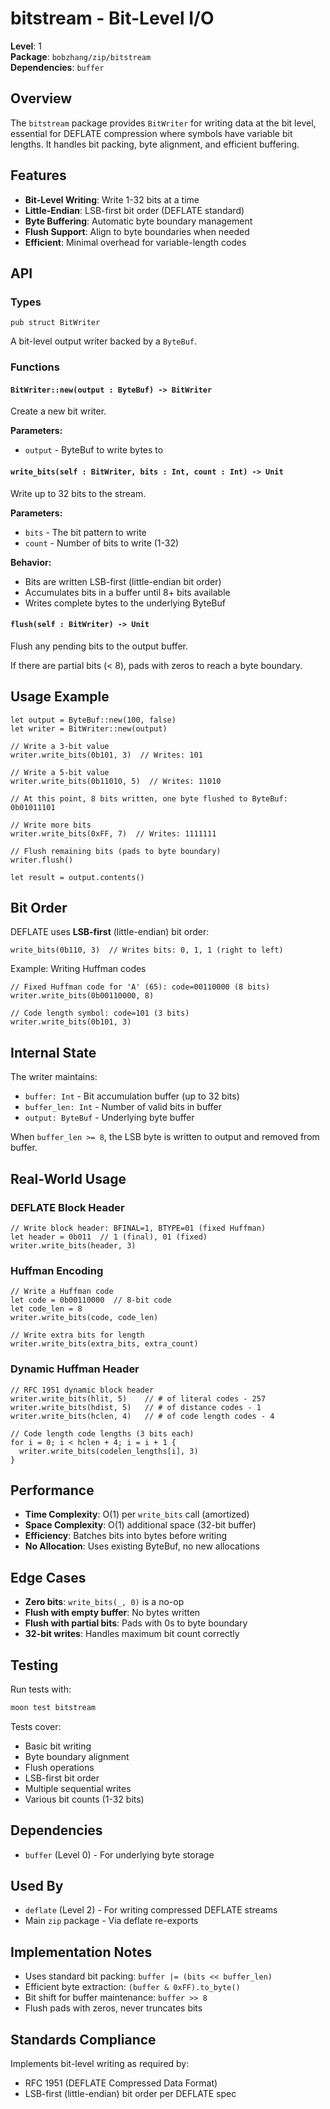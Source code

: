 # bitstream - Bit-Level I/O

**Level**: 1  
**Package**: `bobzhang/zip/bitstream`  
**Dependencies**: `buffer`

## Overview

The `bitstream` package provides `BitWriter` for writing data at the bit level, essential for DEFLATE compression where symbols have variable bit lengths. It handles bit packing, byte alignment, and efficient buffering.

## Features

- **Bit-Level Writing**: Write 1-32 bits at a time
- **Little-Endian**: LSB-first bit order (DEFLATE standard)
- **Byte Buffering**: Automatic byte boundary management
- **Flush Support**: Align to byte boundaries when needed
- **Efficient**: Minimal overhead for variable-length codes

## API

### Types

```moonbit
pub struct BitWriter
```

A bit-level output writer backed by a `ByteBuf`.

### Functions

#### `BitWriter::new(output : ByteBuf) -> BitWriter`

Create a new bit writer.

**Parameters:**
- `output` - ByteBuf to write bytes to

#### `write_bits(self : BitWriter, bits : Int, count : Int) -> Unit`

Write up to 32 bits to the stream.

**Parameters:**
- `bits` - The bit pattern to write
- `count` - Number of bits to write (1-32)

**Behavior:**
- Bits are written LSB-first (little-endian bit order)
- Accumulates bits in a buffer until 8+ bits available
- Writes complete bytes to the underlying ByteBuf

#### `flush(self : BitWriter) -> Unit`

Flush any pending bits to the output buffer.

If there are partial bits (< 8), pads with zeros to reach a byte boundary.

## Usage Example

```moonbit
let output = ByteBuf::new(100, false)
let writer = BitWriter::new(output)

// Write a 3-bit value
writer.write_bits(0b101, 3)  // Writes: 101

// Write a 5-bit value
writer.write_bits(0b11010, 5)  // Writes: 11010

// At this point, 8 bits written, one byte flushed to ByteBuf: 0b01011101

// Write more bits
writer.write_bits(0xFF, 7)  // Writes: 1111111

// Flush remaining bits (pads to byte boundary)
writer.flush()

let result = output.contents()
```

## Bit Order

DEFLATE uses **LSB-first** (little-endian) bit order:

```moonbit
write_bits(0b110, 3)  // Writes bits: 0, 1, 1 (right to left)
```

Example: Writing Huffman codes
```moonbit
// Fixed Huffman code for 'A' (65): code=00110000 (8 bits)
writer.write_bits(0b00110000, 8)

// Code length symbol: code=101 (3 bits)  
writer.write_bits(0b101, 3)
```

## Internal State

The writer maintains:
- `buffer: Int` - Bit accumulation buffer (up to 32 bits)
- `buffer_len: Int` - Number of valid bits in buffer
- `output: ByteBuf` - Underlying byte buffer

When `buffer_len >= 8`, the LSB byte is written to output and removed from buffer.

## Real-World Usage

### DEFLATE Block Header

```moonbit
// Write block header: BFINAL=1, BTYPE=01 (fixed Huffman)
let header = 0b011  // 1 (final), 01 (fixed)
writer.write_bits(header, 3)
```

### Huffman Encoding

```moonbit
// Write a Huffman code
let code = 0b00110000  // 8-bit code
let code_len = 8
writer.write_bits(code, code_len)

// Write extra bits for length
writer.write_bits(extra_bits, extra_count)
```

### Dynamic Huffman Header

```moonbit
// RFC 1951 dynamic block header
writer.write_bits(hlit, 5)    // # of literal codes - 257
writer.write_bits(hdist, 5)   // # of distance codes - 1
writer.write_bits(hclen, 4)   // # of code length codes - 4

// Code length code lengths (3 bits each)
for i = 0; i < hclen + 4; i = i + 1 {
  writer.write_bits(codelen_lengths[i], 3)
}
```

## Performance

- **Time Complexity**: O(1) per `write_bits` call (amortized)
- **Space Complexity**: O(1) additional space (32-bit buffer)
- **Efficiency**: Batches bits into bytes before writing
- **No Allocation**: Uses existing ByteBuf, no new allocations

## Edge Cases

- **Zero bits**: `write_bits(_, 0)` is a no-op
- **Flush with empty buffer**: No bytes written
- **Flush with partial bits**: Pads with 0s to byte boundary
- **32-bit writes**: Handles maximum bit count correctly

## Testing

Run tests with:
```bash
moon test bitstream
```

Tests cover:
- Basic bit writing
- Byte boundary alignment
- Flush operations
- LSB-first bit order
- Multiple sequential writes
- Various bit counts (1-32 bits)

## Dependencies

- `buffer` (Level 0) - For underlying byte storage

## Used By

- `deflate` (Level 2) - For writing compressed DEFLATE streams
- Main `zip` package - Via deflate re-exports

## Implementation Notes

- Uses standard bit packing: `buffer |= (bits << buffer_len)`
- Efficient byte extraction: `(buffer & 0xFF).to_byte()`
- Bit shift for buffer maintenance: `buffer >> 8`
- Flush pads with zeros, never truncates bits

## Standards Compliance

Implements bit-level writing as required by:
- RFC 1951 (DEFLATE Compressed Data Format)
- LSB-first (little-endian) bit order per DEFLATE spec
